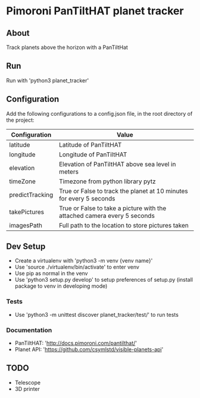 # Pimoroni PanTiltHAT planet tracker
## About
Track planets above the horizon with a PanTiltHat

## Run
Run with 'python3 planet_tracker'

## Configuration
Add the following configurations to a config.json file, in the root directory of the project:

| Configuration   | Value                                                                    |
| --------------- | ------------------------------------------------------------------------ |
| latitude        | Latitude of PanTiltHAT                                                   |
| longitude       | Longitude of PanTiltHAT                                                  |
| elevation       | Elevation of PanTiltHAT above sea level in meters                        |
| timeZone        | Timezone from python library pytz                                        |
| predictTracking | True or False to track the planet at 10 minutes for every 5 seconds      |
| takePictures    | True or False to take a picture with the attached camera every 5 seconds | 
| imagesPath      | Full path to the location to store pictures taken                        |

## Dev Setup
- Create a virtualenv with 'python3 -m venv {venv name}'
- Use 'source ./virtualenv/bin/activate' to enter venv
- Use pip as normal in the venv
- Use 'python3 setup.py develop' to setup preferences of setup.py (install package to venv in developing mode)
### Tests
- Use 'python3 -m unittest discover planet_tracker/test/' to run tests
### Documentation
- PanTiltHAT: 'http://docs.pimoroni.com/pantilthat/'
- Planet API: 'https://github.com/csymlstd/visible-planets-api'

## TODO
- Telescope
- 3D printer